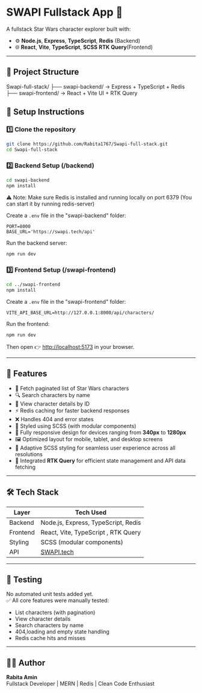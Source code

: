 # SWAPI Fullstack App 🚀

A fullstack Star Wars character explorer built with:

- ⚙️ **Node.js**, **Express**, **TypeScript**, **Redis** (Backend)
- 🌐 **React**, **Vite**, **TypeScript**, **SCSS** **RTK Query**(Frontend)

---

## 📁 Project Structure

Swapi-full-stack/
├── swapi-backend/ → Express + TypeScript + Redis 
├── swapi-frontend/ → React + Vite UI + RTK Query

## 🔧 Setup Instructions

### 1️⃣ Clone the repository

```bash
git clone https://github.com/Rabita1767/Swapi-full-stack.git
cd Swapi-full-stack
```

### 2️⃣ Backend Setup (/backend)

```bash
cd swapi-backend
npm install
```

⚠️ Note: Make sure Redis is installed and running locally on port 6379
(You can start it by running redis-server)

Create a `.env` file in the "swapi-backend" folder:

```env
PORT=8000
BASE_URL='https://swapi.tech/api'
```

Run the backend server:

```bash
npm run dev
```

### 3️⃣ Frontend Setup (/swapi-frontend)

```bash
cd ../swapi-frontend
npm install
```

Create a `.env` file in the "swapi-frontend" folder:

```env
VITE_API_BASE_URL=http://127.0.0.1:8000/api/characters/
```

Run the frontend:

```bash
npm run dev
```

Then open 👉 [http://localhost:5173](http://localhost:5173) in your browser.

---

## 🌟 Features

- 🌌 Fetch paginated list of Star Wars characters
- 🔍 Search characters by name
- 📄 View character details by ID
- ⚡️ Redis caching for faster backend responses
- ❌ Handles 404 and error states
- 🌌 Styled using SCSS (with modular components)
- 📱 Fully responsive design for devices ranging from **340px** to **1280px**
- 🖼️ Optimized layout for mobile, tablet, and desktop screens
- 🎨 Adaptive SCSS styling for seamless user experience across all resolutions
- 🔄 Integrated **RTK Query** for efficient state management and API data fetching

---

## 🛠️ Tech Stack

| Layer    | Tech Used                             |
| -------- | ------------------------------------- |
| Backend  | Node.js, Express, TypeScript, Redis   |
| Frontend | React, Vite, TypeScript  , RTK Query             |
| Styling  | SCSS (modular components)             |
| API      | [SWAPI.tech](https://swapi.tech/api)  |

---

## 🧪 Testing

No automated unit tests added yet.  
✅ All core features were manually tested:

- List characters (with pagination)
- View character details
- Search characters by name
- 404,loading and empty state handling
- Redis cache hits and misses

---

## 👩‍💻 Author

**Rabita Amin**  
Fullstack Developer | MERN | Redis | Clean Code Enthusiast  
